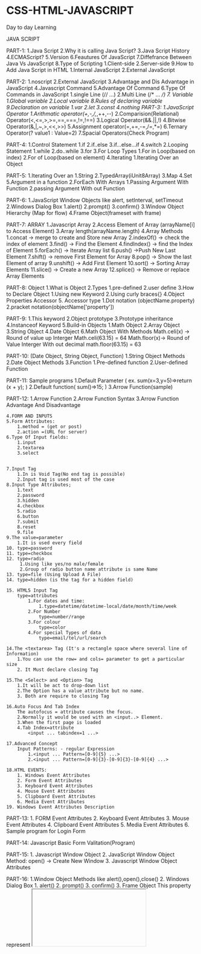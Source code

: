 # CSS-HTML-JAVASCRIPT
Day to day Learning

JAVA SCRIPT 

PART-1:
    1.Java Script
    2.Why it is calling Java Script?
    3.Java Script History
    4.ECMAScript?
    5.Version
    6.Feautures Of JavaScript
    7.Diffefrance Between Java Vs JavaScript
    8.Type of Scripting
        1.Client-side
        2.Server-side
    9.How to Add Java Script in HTML
        1.Internal JavaScript
        2.External JavaScript

PART-2:
    1.noscript
    2.External JavaScript
    3.Advantage and Dis Advantage in JavaScript
    4.Javascript Command
    5.Advantage Of Command
    6.Type Of Commands in JavaScript
        1.single Line (// ...)
        2.Multi Line (/* ... */)
    7. Variable
        1.Global variable
        2.Local variable
    8.Rules of declaring variable
    9.Declaration on variable
        1.var
        2.let
        3.const
        4.nothing
PART-3:
    1.JavaScript Operator
        1.Arithmatic operator(+,-,/,*,++,--)
        2.Comparision(Relational) Operator(<,<=,>,>=,==,===,!=,!==)
        3.Logical Operator(&&.||,!)
        4.Bitwise Operator(&,|,~,>,<<,>>)
        5.Assignment operator(=,+=,-=,/=,*=)
        6.Ternary Operator(<condition>? value1 : Value=2)
        7.Spacial Operators(Check Program)

PART-4:
    1.Control Statement
        1.if
        2.if..else
        3.if...else...if
        4.switch
    2.Looping Statement
        1.while
        2.do..while
        3.for
    3.For Loop Types
        1.For in Loop(based on index)
        2.For of Loop(based on element)
    4.Iterating
        1.Iterating Over an Object

PART-5:
    1.Iterating Over an 
        1.String
        2.TypedArray(iUnit8Array)
        3.Map
        4.Set
        5.Argument in a function
    2.ForEach With Arrays
        1.Passing Argument With Function
        2.passing Argument With out Function

PART-6:
    1.JavaScript Window Objects
        like alert, setInterval, setTimeout
    2.Windows Dialog Box
        1.alert()
        2.prompt()
        3.confirm()
    3.Window Object Hierarchy (Map for flow)
    4.Frame Object(frameset with frame)

PART-7: ARRAY
    1.Javascript Array
    2.Access Element of Array (arrayName[i] to Access Element)
    3.Array length(arrayName.length)
    4.Array Methods
        1.concat      -> merge to create and Store new Array
        2.indexOf()   ->  check the index of element 
        3.find()      -> Find the Element 
        4.findIndex() -> find the Index of Element
        5.forEach()   -> Iterate Array list
        6.push()      ->Push New Last Element
        7.shift()     -> remove First Element for Array
        8.pop()       -> Show the last Element of array
        9.unshift()   -> Add First Element
        10.sort()     -> Sorting Array Elements
        11.slice()    -> Create a new Array
        12.splice()   -> Remove or replace Array Elements

PART-8: Object
    1.What is Object
    2.Types
        1.pre-defined
        2.user define
    3.How to Declare Object
        1.Using new Keyword
        2.Using curly braces{}
    4.Object Properties
        Accessor
    5. Accessor type
        1.Dot notation (objectName.property)
        2.pracket notation(objectName['property'])

PART-9: 
    1.This keyword
    2.Object prototype
    3.Prototype inheritance
    4.Instanceof Keyword
    5.Build-in Objects
        1.Math Object
        2.Array Object
        3.String Object
        4.Date Object
    6.Math Object With Methods
        Math.celi(x) -> Round of value up Interger
            Math.celi(63.15) = 64
        Math.floor(x)-> Round of Value Interger With out decimal
            math.floor(63.15) = 63

PART-10: (Date Object, String Object, Function)
    1.String Object Methods
    2.Date Object Methods
    3.Function
        1.Pre-defined function
        2.User-defined Function

PART-11: Sample programs
    1.Default Parameter (
        ex.
        sum(x=3,y=5)=>return (x + y);
    )
    2.Default function(
        sum()=>15;
    )
    3.Arrow Function(sample)


PART-12: 
    1.Arrow Function
    2.Arrow Function Syntax
    3.Arrow Function Advantage And Disadvantage
    
    4.FORM AND INPUTS
    5.Form Attributes:
        1.method = (get or post)
        2.action =(URL for server)
    6.Type Of Input fields:
        1.input
        2.textarea
        3.select
    
    
    7.Input Tag
        1.In is Void Tag(No end tag is possible)
        2.Input tag is used most of the case
    8.Input Type Attributes;
        1.text
        2.password
        3.hidden
        4.checkbox
        5.radio
        6.button
        7.submit
        8.reset
        9.file
    9.The value=parameter
        1.It is used every field
    10. type=password
    11. type=checkbox
    12. type=radio
         1.Using like yes/no male/female
         2.Group of radio button name attribute is same Name
    13. type=file (Using Upload A File)
    14. type=hidden (is the tag for a hidden field)
    
    15. HTML5 Input Tag
        type=attributes
            1.For dates and time:
                1.type=datetime/datetime-local/date/month/time/week
            2.For Number
                type=number/range
            3.For colour
                type=color
            4.For special Types of data
                type=email/tel/url/search
    
    14.The <textarea> Tag (It's a rectangle space where several line of Information)
        1.You can use the row= and cols= parameter to get a particular size
        2. It Must declare closing Tag

    15.The <Select> and <Option> Tag
        1.It will be act to drop-down list
        2.The Option has a value attribute but no name.
        3. Both are require to closing Tag
    
    16.Auto Focus And Tab Index
        The autofocus = attribute causes the focus.
        2.Normally it would be used with an <input..> Element.
        3.When the first page is loaded
        4.Tab Index=attribute
            <input ... tabindex=1 ...>
    
    17.Advanced Concept
        Input Patterns: - regular Expression
            1.<input ... Pattern=[0-9]{5} ...>
            2.<input ... Pattern=[0-9]{3}-[0-9]{3}-[0-9]{4} ...>
    
    18.HTML EVENTS:
        1. Windows Event Attributes
        2. Form Event Attributes
        3. Keyboard Event Attributes
        4. Mouse Event Attributes
        5. Clipboard Event Attributes
        6. Media Event Attributes
    19. Windows Event Attributes Description

PART-13:
    1. FORM Event Attributes
    2. Keyboard Event Attributes
    3. Mouse Event Attributes
    4. Clipboard Event Attributes
    5. Media Event Attributes
    6. Sample program for Login Form

PART-14:
    Javascript Basic Form Valitation(Program)

PART-15:
    1. Javascript Window Object
    2. JavaScript Window Object Method:
        open() -> Create New Window
    3. Javascript Window Object Attributes

PART-16:
    1.Window Object Methods like alert(),open(),close()
    2. Windows Dialog Box
        1. alert()
        2. prompt()
        3. confirm()
    3. Frame Object
        This property represent <iframe> Elements
        DOM Window Frame is a read only property.

        syntex:
            window.frames
        Return Value:Window Object-it's Represant a current Window object.

        properties:
            1. length-number of iframe Elements
            2. location-It Changes The location of iframe
        
        syntax:
            1. window.length
            2. window.frames[index_no].location

PART-17:
    1. Smaple Program for Window Frame Object Length property Example.
    2. Smaple Program for Window Frame Object location property Example.

PART-18: Document Object
    1.Document Object:
        1.activeElement
        2.addEventListener()
        3.baseURI
        4.body
        5.characterset
        6.close()
        .
        .
        .
        etc..
    2.Document Object Propertys And methods
        1. forms
        2. getElementById()
        3. getElementByClassName()
        4. getElementByName()
        5. getElementByTagName()
        6. hasFocus()
        7. head
        8. images
        9. implementation
        10.importNode()
        11.lastmodified
        12.links
        13.normalize()
    
    3.Location Object
        1.The Location Object Contain information about the Currend URL.
        2.It is a property of the window object
        3. It is accessed with:
            window.location or just location
    
    4.Location Properties:
        has
        host
        hostname
        href
        origin - Return protocol,hostName,hostNumber(port)
        pathname
        port
        protocol
        search

    5.Location Methods:
        1.assign()
        2.reload()
        3.replace()
    
    6.Windows History Object:
       1.It is a property of Windows Object.
       2.Contains The URLs User visited  By Users
    
    Property/Merthods:
    1.back()    ->Load the previous URL(Page In the History)
    2.forward() ->Load Next Url
    3.go()      -> Goes to the Specified Url
    4.length()  -> Return to the length of history
